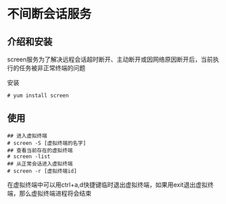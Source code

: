 # 不间断会话服务

## 介绍和安装

screen服务为了解决远程会话超时断开、主动断开或因网络原因断开后，当前执行的任务被非正常终端的问题  

安装  

```shell
# yum install screen
```

## 使用

```shell
## 进入虚拟终端
# screen -S [虚拟终端的名字]
## 查看当前存在的虚拟终端
# screen -list
## 从正常会话进入虚拟终端
# screen -r [虚拟终端id]
```

在虚拟终端中可以用ctrl+a,d快捷键临时退出虚拟终端，如果用exit退出虚拟终端，那么虚拟终端进程将会结束